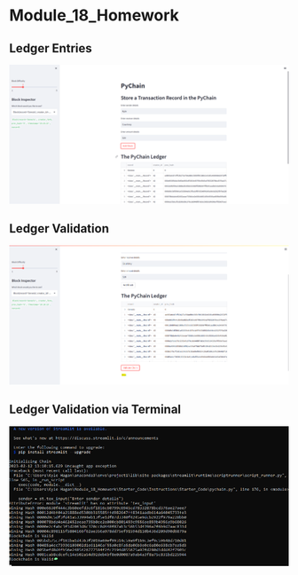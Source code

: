 # Module_18_Homework

## Ledger Entries
![images](Images\Ledger_Entries_2.png)

## Ledger Validation
![validation](Images\Ledger_Entries_Validation.png)

## Ledger Validation via Terminal
![terminal](Images\Ledger_Entries_Validation_Terminal.png)